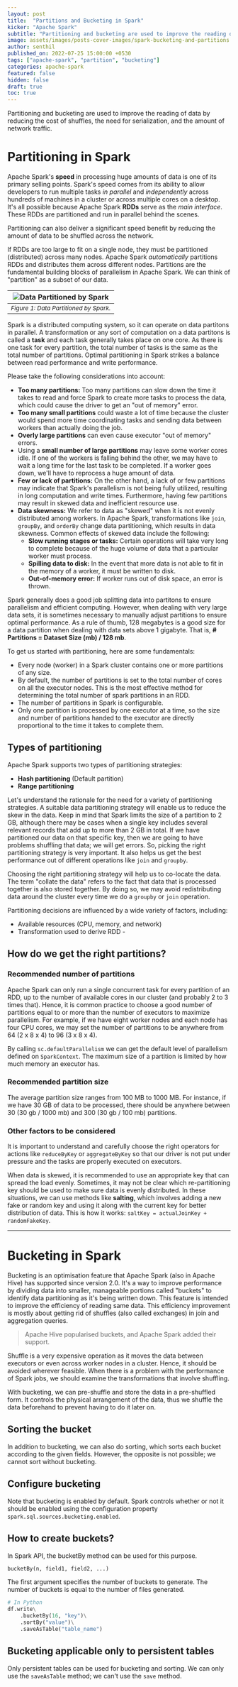 ```yaml
---
layout: post
title:  "Partitions and Bucketing in Spark"
kicker: "Apache Spark"
subtitle: "Partitioning and bucketing are used to improve the reading of data by reducing the cost of shuffles, the need for serialization, and the amount of network traffic."
image: assets/images/posts-cover-images/spark-bucketing-and-partitions.jpg
author: senthil
published_on: 2022-07-25 15:00:00 +0530
tags: ["apache-spark", "partition", "bucketing"]
categories: apache-spark
featured: false
hidden: false
draft: true
toc: true
---
```


Partitioning and bucketing are used to improve the reading of data by reducing the cost of shuffles, the need for serialization, and the amount of network traffic.

# Partitioning in Spark

Apache Spark's **speed** in processing huge amounts of data is one of its primary selling points. Spark's speed comes from its ability to allow developers to run multiple tasks *in parallel* and *independently* across hundreds of machines in a cluster or across multiple cores on a desktop. It's all possible because Apache Spark **RDDs** serve as the *main interface*. These RDDs are partitioned and run in parallel behind the scenes.

Partitioning can also deliver a significant speed benefit by reducing the amount of data to be shuffled across the network.

If RDDs are too large to fit on a single node, they must be partitioned (distributed) across many nodes. Apache Spark *automatically* partitions RDDs and distributes them across different nodes. Partitions are the fundamental building blocks of parallelism in Apache Spark. We can think of "partition" as a subset of our data.

|![Data Partitioned by Spark](/assets/images/posts/apache-spark-data-partitions.png)|
|:-:|
|<sup>*Figure 1: Data Partitioned by Spark.*</sup>|<br/><br/>|

Spark is a distributed computing system, so it can operate on data partitons in parallel. A transformation or any sort of computation on a data partitons is called a **task** and each task generally takes place on one core. As there is one task for every partition, the total number of tasks is the same as the total number of partitions. Optimal partitioning in Spark strikes a balance between read performance and write performance.

Please take the following considerations into account:

- **Too many partitions:** Too many partitions can slow down the time it takes to read and force Spark to create more tasks to process the data, which could cause the driver to get an "out of memory" error.
- **Too many small partitions** could waste a lot of time because the cluster would spend more time coordinating tasks and sending data between workers than actually doing the job. 
- **Overly large partitions** can even cause executor "out of memory" errors.
- Using a **small number of large partitions** may leave some worker cores idle. If one of the workers is falling behind the other, we may have to wait a long time for the last task to be completed. If a worker goes down, we'll have to reprocess a huge amount of data.
- **Few or lack of partitions:** On the other hand, a lack of or few partitions may indicate that Spark's parallelism is not being fully utilized, resulting in long computation and write times. Furthermore, having few partitions may result in skewed data and inefficient resource use.
- **Data skewness:** We refer to data as "skewed" when it is not evenly distributed among workers. In Apache Spark, transformations like `join`, `groupBy`, and `orderBy` change data partitioning, which results in data skewness. Common effects of skewed data include the following:
    - **Slow running stages or tasks:** Certain operations will take very long to complete because of the huge volume of data that a particular worker must process.
    - **Spilling data to disk:** In the event that more data is not able to fit in the memory of a worker, it must be written to disk.
    - **Out-of-memory error:** If worker runs out of disk space, an error is thrown.

Spark generally does a good job splitting data into partitons to ensure parallelism and efficient computing. However, when dealing with very large data sets, it is sometimes necessary to manually adjust partitions to ensure optimal performance. As a rule of thumb, 128 megabytes is a good size for a data partition when dealing with data sets above 1 gigabyte. That is, **# Partitions = Dataset Size (mb) / 128 mb**.


To get us started with partitioning, here are some fundamentals:

- Every node (worker) in a Spark cluster contains one or more partitions of any size.
- By default, the number of partitions is set to the total number of cores on all the executor nodes. This is the most effective method for determining the total number of spark partitions in an RDD.
- The number of partitions in Spark is configurable.
- Only one partition is processed by one executor at a time, so the size and number of partitions handed to the executor are directly proportional to the time it takes to complete them.

## Types of partitioning

Apache Spark supports two types of partitioning strategies:

- **Hash partitioning** (Default partition)
- **Range partitioning**

Let's understand the rationale for the need for a variety of partitioning strategies. A suitable data partitioning strategy will enable us to reduce the skew in the data. Keep in mind that Spark limits the size of a partition to 2 GB, although there may be cases when a single key includes several relevant records that add up to more than 2 GB in total. If we have partitioned our data on that specific key, then we are going to have problems shuffling that data; we will get errors. So, picking the right partitioning strategy is very important. It also helps us get the best performance out of different operations like `join` and `groupby`.

Choosing the right partitioning strategy will help us to co-locate the data. The term "collate the data" refers to the fact that data that is processed together is also stored together. By doing so, we may avoid redistributing data around the cluster every time we do a `groupby` or `join` operation.


Partitioning decisions are influenced by a wide variety of factors, including:

- Available resources (CPU, memory, and network)
- Transformation used to derive RDD - 

## How do we get the right partitions?

### Recommended number of partitions
Apache Spark can only run a single concurrent task for every partition of an RDD, up to the number of available cores in our cluster (and probably 2 to 3 times that). Hence, it is common practice to choose a good number of partitions equal to or more than the number of executors to maximize parallelism. For example, if we have eight worker nodes and each node has four CPU cores, we may set the number of partitions to be anywhere from 64 (2 x 8 x 4) to 96 (3 x 8 x 4).

By calling `sc.defaultParallelism` we can get the default level of parallelism defined on `SparkContext`. The maximum size of a partition is limited by how much memory an executor has.

### Recommended partition size

The average partition size ranges from 100 MB to 1000 MB. For instance, if we have 30 GB of data to be processed, there should be anywhere between 30 (30 gb / 1000 mb) and 300 (30 gb / 100 mb) partitions.

### Other factors to be considered

It is important to understand and carefully choose the right operators for actions like `reduceByKey` or `aggregateByKey` so that our driver is not put under pressure and the tasks are properly executed on executors. 

When data is skewed, it is recommended to use an appropriate key that can spread the load evenly. Sometimes, it may not be clear which re-partitioning key should be used to make sure data is evenly distributed. In these situations, we can use methods like **salting**, which involves adding a new fake or random key and using it along with the current key for better distribution of data. This is how it works: `saltKey = actualJoinKey + randomFakeKey`.

---

# Bucketing in Spark

Bucketing is an optimisation feature that Apache Spark (also in Apache Hive) has supported since version 2.0. It's a way to improve performance by dividing data into smaller, manageable portions called "buckets" to identify data partitioning as it's being written down. This feature is intended to improve the efficiency of reading same data. This efficiency improvement is mostly about getting rid of shuffles (also called exchanges) in join and aggregation queries.

> Apache Hive popularised buckets, and Apache Spark added their support.

Shuffle is a very expensive operation as it moves the data between executors or even across worker nodes in a cluster. Hence, it should be avoided wherever feasible. When there is a problem with the performance of Spark jobs, we should examine the transformations that involve shuffling.

With bucketing, we can pre-shuffle and store the data in a pre-shuffled form. It controls the physical arrangement of the data, thus we shuffle the data beforehand to prevent having to do it later on.

## Sorting the bucket

In addition to bucketing, we can also do sorting, which sorts each bucket according to the given fields. However, the opposite is not possible; we cannot sort without bucketing.

## Configure bucketing

Note that bucketing is enabled by default. Spark controls whether or not it should be enabled using the configuration property `spark.sql.sources.bucketing.enabled`. 

## How to create buckets?

In Spark API, the bucketBy method can be used for this purpose. 

```python
bucketBy(n, field1, field2, ...)
```

The first argument specifies the number of buckets to generate. The number of buckets is equal to the number of files generated. 

```python
# In Python
df.write\
    .bucketBy(16, "key")\
    .sortBy("value")\
    .saveAsTable("table_name")
```

## Bucketing applicable only to persistent tables

Only persistent tables can be used for bucketing and sorting. We can only use the `saveAsTable` method; we can't use the `save` method.
